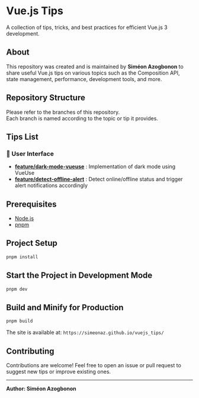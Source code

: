 # Vue.js Tips

A collection of tips, tricks, and best practices for efficient Vue.js 3 development.

## About

This repository was created and is maintained by **Siméon Azogbonon** to share useful Vue.js tips on various topics such as the Composition API, state management, performance, development tools, and more.

## Repository Structure

Please refer to the branches of this repository.  
Each branch is named according to the topic or tip it provides.

## Tips List

### 🎨 User Interface
- **[feature/dark-mode-vueuse](https://github.com/simeonaz/vuejs_tips/tree/feature/dark-mode-vueuse)** : Implementation of dark mode using VueUse
- **[feature/detect-offline-alert](https://github.com/simeonaz/vuejs_tips/tree/feature/detect-offline-alert)** : Detect online/offline status and trigger alert notifications accordingly

## Prerequisites

- [Node.js](https://nodejs.org/)
- [pnpm](https://pnpm.io/)

## Project Setup

```sh
pnpm install
```

## Start the Project in Development Mode

```sh
pnpm dev
```

## Build and Minify for Production

```sh
pnpm build
```

The site is available at: `https://simeonaz.github.io/vuejs_tips/`

## Contributing

Contributions are welcome! Feel free to open an issue or pull request to suggest new tips or improve existing ones.

---

**Author: Siméon Azogbonon**
